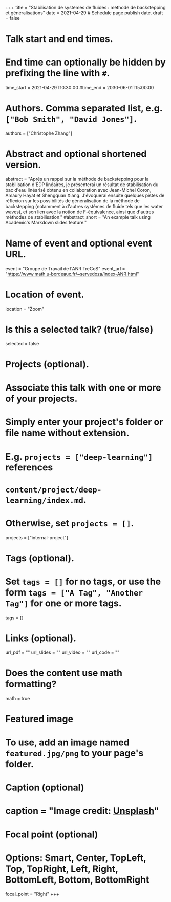
+++
title = "Stabilisation de systèmes de fluides : méthode de backstepping et généralisations"
date = 2021-04-29 # Schedule page publish date.
draft = false

# Talk start and end times.
#   End time can optionally be hidden by prefixing the line with `#`.
time_start = 2021-04-29T10:30:00
#time_end = 2030-06-01T15:00:00

# Authors. Comma separated list, e.g. `["Bob Smith", "David Jones"]`.
authors = ["Christophe Zhang"]

# Abstract and optional shortened version.
abstract = "Après un rappel sur la méthode de backstepping pour la stabilisation d'EDP linéaires, je présenterai un résultat de stabilisation du bac d'eau linéarisé obtenu en collaboration avec Jean-Michel Coron, Amaury Hayat et Shengquan Xiang.  J'évoquerai ensuite quelques pistes de réflexion sur les possibilités de généralisation de la méthode de backstepping (notamment à d'autres systèmes de fluide tels que les water waves), et son lien avec la notion de F-équivalence, ainsi que d'autres méthodes de stabilisation."
#abstract_short = "An example talk using Academic's Markdown slides feature."

# Name of event and optional event URL.
event = "Groupe de Travail de l'ANR TreCoS"
event_url = "https://www.math.u-bordeaux.fr/~servedoza/index-ANR.html"

# Location of event.
location = "Zoom"

# Is this a selected talk? (true/false)
selected = false

# Projects (optional).
#   Associate this talk with one or more of your projects.
#   Simply enter your project's folder or file name without extension.
#   E.g. `projects = ["deep-learning"]` references 
#   `content/project/deep-learning/index.md`.
#   Otherwise, set `projects = []`.
projects = ["internal-project"]

# Tags (optional).
#   Set `tags = []` for no tags, or use the form `tags = ["A Tag", "Another Tag"]` for one or more tags.
tags = []

# Links (optional).
url_pdf = ""
url_slides = ""
url_video = ""
url_code = ""

# Does the content use math formatting?
math = true

# Featured image
# To use, add an image named `featured.jpg/png` to your page's folder. 
  # Caption (optional)
 # caption = "Image credit: [**Unsplash**](https://unsplash.com/photos/bzdhc5b3Bxs)"

  # Focal point (optional)
  # Options: Smart, Center, TopLeft, Top, TopRight, Left, Right, BottomLeft, Bottom, BottomRight
  focal_point = "Right"
+++


